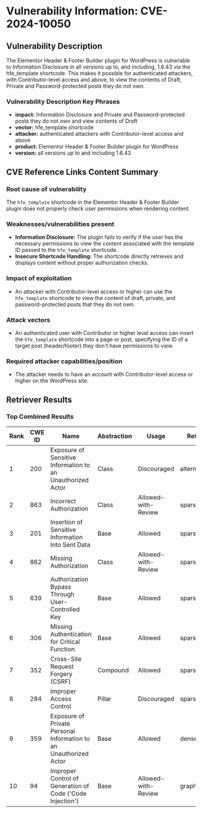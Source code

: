 # Vulnerability Information: CVE-2024-10050

## Vulnerability Description
The Elementor Header & Footer Builder plugin for WordPress is vulnerable to Information Disclosure in all versions up to, and including, 1.6.43 via the hfe_template shortcode. This makes it possible for authenticated attackers, with Contributor-level access and above, to view the contents of Draft, Private and Password-protected posts they do not own.

### Vulnerability Description Key Phrases
- **impact:** Information Disclosure and Private and Password-protected posts they do not own and view contents of Draft
- **vector:** hfe_template shortcode
- **attacker:** authenticated attackers with Contributor-level access and above
- **product:** Elementor Header & Footer Builder plugin for WordPress
- **version:** all versions up to and including 1.6.43

## CVE Reference Links Content Summary
### Root cause of vulnerability
The `hfe_template` shortcode in the Elementor Header & Footer Builder plugin does not properly check user permissions when rendering content.

### Weaknesses/vulnerabilities present
- **Information Disclosure:** The plugin fails to verify if the user has the necessary permissions to view the content associated with the template ID passed to the `hfe_template` shortcode.
- **Insecure Shortcode Handling:** The shortcode directly retrieves and displays content without proper authorization checks.

### Impact of exploitation
- An attacker with Contributor-level access or higher can use the `hfe_template` shortcode to view the content of draft, private, and password-protected posts that they do not own.

### Attack vectors
- An authenticated user with Contributor or higher level access can insert the `hfe_template` shortcode into a page or post, specifying the ID of a target post (header/footer) they don't have permissions to view.

### Required attacker capabilities/position
- The attacker needs to have an account with Contributor-level access or higher on the WordPress site.

## Retriever Results

### Top Combined Results

| Rank | CWE ID | Name | Abstraction | Usage  | Retrievers | Individual Scores |
|------|--------|------|-------------|-------|------------|-------------------|
| 1 | 200 | Exposure of Sensitive Information to an Unauthorized Actor | Class | Discouraged | alternate_terms | 0.800 |
| 2 | 863 | Incorrect Authorization | Class | Allowed-with-Review | sparse | 0.116 |
| 3 | 201 | Insertion of Sensitive Information Into Sent Data | Base | Allowed | sparse | 0.114 |
| 4 | 862 | Missing Authorization | Class | Allowed-with-Review | sparse | 0.112 |
| 5 | 639 | Authorization Bypass Through User-Controlled Key | Base | Allowed | sparse | 0.108 |
| 6 | 306 | Missing Authentication for Critical Function | Base | Allowed | sparse | 0.107 |
| 7 | 352 | Cross-Site Request Forgery (CSRF) | Compound | Allowed | sparse | 0.106 |
| 8 | 284 | Improper Access Control | Pillar | Discouraged | sparse | 0.105 |
| 9 | 359 | Exposure of Private Personal Information to an Unauthorized Actor | Base | Allowed | dense | 0.451 |
| 10 | 94 | Improper Control of Generation of Code ('Code Injection') | Base | Allowed-with-Review | graph | 0.002 |

